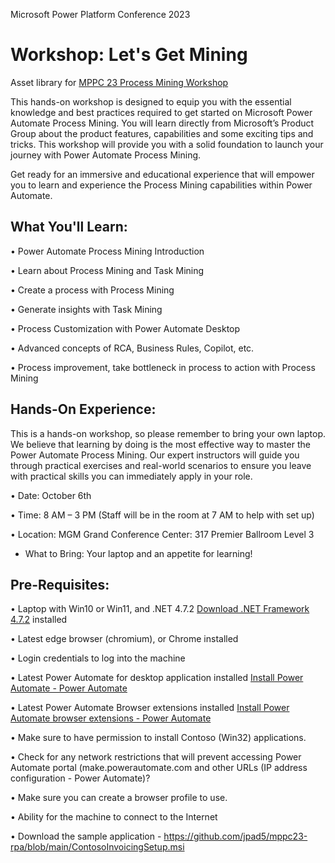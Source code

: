 Microsoft Power Platform Conference 2023

# Workshop: Let's Get Mining

Asset library for [MPPC 23 Process Mining Workshop](https://powerplatformconf.com/#!/workshop/Let's%20Get%20Mining/6088)

This hands-on workshop is designed to equip you with the essential knowledge and best practices required to get started on Microsoft Power Automate Process Mining. You will learn directly from Microsoft’s Product Group about the product features, capabilities and some exciting tips and tricks. This workshop will provide you with a solid foundation to launch your journey with Power Automate Process Mining.

Get ready for an immersive and educational experience that will empower you to learn and experience the Process Mining capabilities within Power Automate. 

## What You'll Learn:

•	Power Automate Process Mining Introduction 

•	Learn about Process Mining and Task Mining 

•	Create a process with Process Mining 

•	Generate insights with Task Mining 

•	Process Customization with Power Automate Desktop 

•	Advanced concepts of RCA, Business Rules, Copilot, etc. 

•	Process improvement, take bottleneck in process to action with Process Mining 

## Hands-On Experience:
This is a hands-on workshop, so please remember to bring your own laptop. We believe that learning by doing is the most effective way to master the Power Automate Process Mining. Our expert instructors will guide you through practical exercises and real-world scenarios to ensure you leave with practical skills you can immediately apply in your role.

•	Date: October 6th

•	Time: 8 AM – 3 PM (Staff will be in the room at 7 AM to help with set up)

•	Location: MGM Grand Conference Center: 317 Premier Ballroom Level 3   

- What to Bring: Your laptop and an appetite for learning!


## Pre-Requisites:

•	Laptop with Win10 or Win11, and .NET 4.7.2 [Download .NET Framework 4.7.2](https://dotnet.microsoft.com/en-us/download/dotnet-framework/net472) installed
 
•	Latest edge browser (chromium), or Chrome installed

•	Login credentials to log into the machine

•	Latest Power Automate for desktop application installed [Install Power Automate - Power Automate](https://learn.microsoft.com/en-us/power-automate/desktop-flows/install)

•	Latest Power Automate Browser extensions installed [Install Power Automate browser extensions - Power Automate](https://learn.microsoft.com/en-us/power-automate/desktop-flows/install-browser-extensions)

•	Make sure to have permission to install Contoso (Win32) applications.

•	Check for any network restrictions that will prevent accessing Power Automate portal (make.powerautomate.com and other URLs (IP address configuration - Power Automate)?

•	Make sure you can create a browser profile to use.

•	Ability for the machine to connect to the Internet

•	Download the sample application - https://github.com/jpad5/mppc23-rpa/blob/main/ContosoInvoicingSetup.msi
